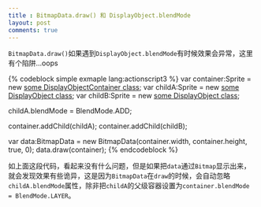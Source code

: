 ```yaml
---
title : BitmapData.draw() 和 DisplayObject.blendMode
layout: post
comments: true
---
```


<code>BitmapData.draw()</code>如果遇到<code>DisplayObject.blendMode</code>有时候效果会异常，这里有个陷阱...oops
   
{% codeblock simple exmaple lang:actionscript3 %}
var container:Sprite = new [some DisplayObjectContainer class]();
var childA:Sprite = new [some DisplayObject class]();
var childB:Sprite = new [some DisplayObject class]();

childA.blendMode = BlendMode.ADD;

container.addChild(childA);
container.addChild(childB);

var data:BitmapData = new BitmapData(container.width, container.height, true, 0);
data.draw(container);
{% endcodeblock %}
  
如上面这段代码，看起来没有什么问题，但是如果把<code>data</code>通过<code>Bitmap</code>显示出来，就会发现效果有些诡异，这是因为<code>BitmapData</code>在<code>draw</code>的时候，会自动忽略<code>childA.blendMode</code>属性，除非把<code>childA</code>的父级容器设置为<code>container.blendMode = BlendMode.LAYER</code>。
